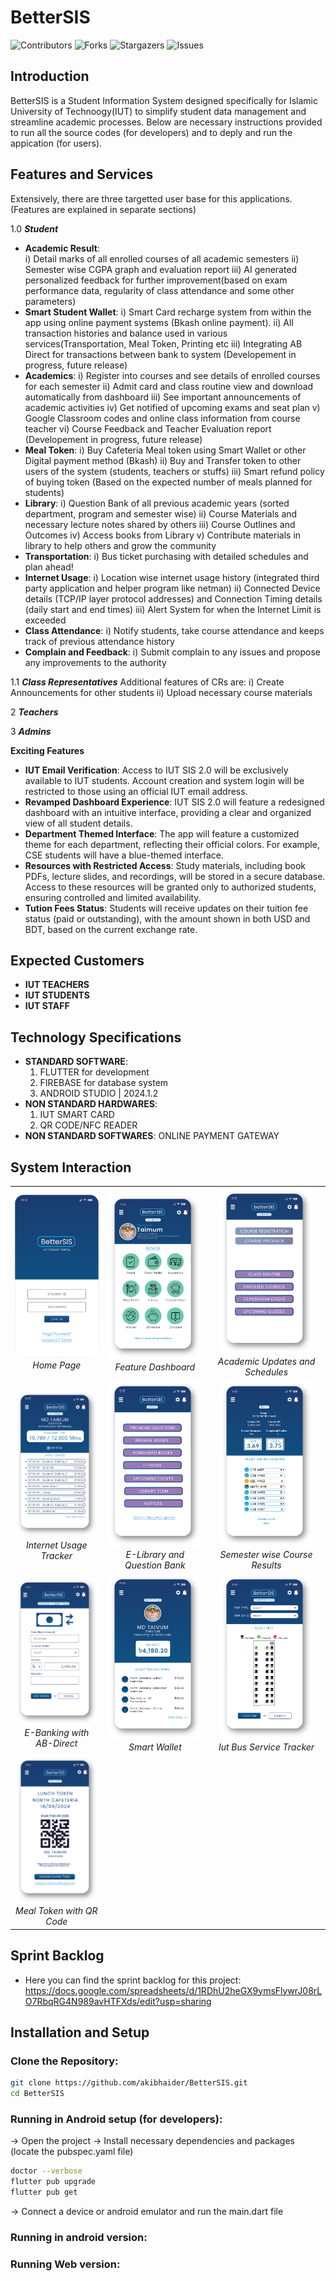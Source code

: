 # BetterSIS

![Contributors](https://img.shields.io/github/contributors/akibhaider/BetterSIS?color=darkgreen) ![Forks](https://img.shields.io/github/forks/akibhaider/BetterSIS?style=social) ![Stargazers](https://img.shields.io/github/stars/akibhaider/BetterSIS?style=social) ![Issues](https://img.shields.io/github/issues/akibhaider/BetterSIS?color=brown)

## Introduction
BetterSIS is a Student Information System designed specifically for Islamic University of Technoogy(IUT) to simplify student data management and streamline academic processes. Below are necessary instructions provided to run all the source codes (for developers) and to deply and run the appication (for users).

## Features and Services
Extensively, there are three targetted user base for this applications. (Features are explained in separate sections)

1.0 ***Student***
- **Academic Result**:  
  i) Detail marks of all enrolled courses of all academic semesters
  ii) Semester wise CGPA graph and evaluation report
  iii) AI generated personalized feedback for further improvement(based on exam performance data, regularity of class attendance and some other parameters)
- **Smart Student Wallet**:
  i) Smart Card recharge system from within the app using online payment systems (Bkash online payment).
  ii) All transaction histories and balance used in various services(Transportation, Meal Token, Printing etc
  iii) Integrating AB Direct for transactions between bank to system (Developement in progress, future release)
- **Academics**:
  i) Register into courses and see details of enrolled courses for each semester
  ii) Admit card and class routine view and download automatically from dashboard
  iii) See important announcements of academic activities
  iv) Get notified of upcoming exams and seat plan
  v) Google Classroom codes and online class information from course teacher
  vi) Course Feedback and Teacher Evaluation report (Developement in progress, future release)
- **Meal Token**:
  i) Buy Cafeteria Meal token using Smart Wallet or other Digital payment method (Bkash)
  ii) Buy and Transfer token to other users of the system (students, teachers or stuffs)
  iii) Smart refund policy of buying token (Based on the expected number of meals planned for students)
- **Library**:
  i) Question Bank of all previous academic years (sorted department, program and semester wise)
  ii) Course Materials and necessary lecture notes shared by others
  iii) Course Outlines and Outcomes
  iv) Access books from Library
  v) Contribute materials in library to help others and grow the community
- **Transportation**:
  i) Bus ticket purchasing with detailed schedules and plan ahead!
- **Internet Usage**:
  i) Location wise internet usage history (integrated third party application and helper program like netman)
  ii) Connected Device details (TCP/IP layer protocol addresses) and Connection Timing details (daily start and end times)
  iii) Alert System for when the Internet Limit is exceeded
- **Class Attendance**:
  i) Notify students, take course attendance and keeps track of previous attendance history
- **Complain and Feedback**:
  i) Submit complain to any issues and propose any improvements to the authority

1.1 ***Class Representatives***
Additional features of CRs are:
i) Create Announcements for other students
ii) Upload necessary course materials

2 ***Teachers***


3 ***Admins***



****Exciting Features****
- **IUT Email Verification**: Access to IUT SIS 2.0 will be exclusively available to IUT students. Account creation and system login will be restricted to those using an official IUT email address.
- **Revamped Dashboard Experience**: IUT SIS 2.0 will feature a redesigned dashboard with an intuitive interface, providing a clear and organized view of all student details.
- **Department Themed Interface**: The app will feature a customized theme for each department, reflecting their official colors. For example, CSE students will have a blue-themed interface.
- **Resources with Restricted Access**: Study materials, including book PDFs, lecture slides, and recordings, will be stored in a secure database. Access to these resources will be granted only to authorized students, ensuring controlled and limited availability.
- **Tution Fees Status**: Students will receive updates on their tuition fee status (paid or outstanding), with the amount shown in both USD and BDT, based on the current exchange rate.

## Expected Customers

- **IUT TEACHERS**
- **IUT STUDENTS**
- **IUT STAFF**

## Technology Specifications

- **STANDARD SOFTWARE**:
    1. FLUTTER for development
    2. FIREBASE for database system
    3. ANDROID STUDIO | 2024.1.2
- **NON STANDARD HARDWARES**:
    1. IUT SMART CARD
    2. QR CODE/NFC READER
- **NON STANDARD SOFTWARES**: ONLINE PAYMENT GATEWAY

## System Interaction

<table align="center">
  <tr>
    <td align="center">
      <img src="ui/Home.png" alt="Home Page" width="150"/><br/>
      <em>Home Page</em>
    </td>
    <td align="center">
      <img src="ui/Dashboard.png" alt="Feature Dashboard" width="150"/><br/>
      <em>Feature Dashboard</em>
    </td>
    <td align="center">
      <img src="ui/Academics.png" alt="Academic Updates and Schedules" width="150"/><br/>
      <em>Academic Updates and Schedules</em>
    </td>
  </tr>
  <tr>
    <td align="center">
      <img src="ui/Internet.png" alt="Internet Usage Tracker" width="150"/><br/>
      <em>Internet Usage Tracker</em>
    </td>
    <td align="center">
      <img src="ui/Library.png" alt="E-Library and Question Bank" width="150"/><br/>
      <em>E-Library and Question Bank</em>
    </td>
    <td align="center">
      <img src="ui/Result.png" alt="Semester wise Course Results" width="150"/><br/>
      <em>Semester wise Course Results</em>
    </td>
  </tr>
  <tr>
    <td align="center">
      <img src="ui/AddMoney.png" alt="E-Banking with AB-Direct" width="150"/><br/>
      <em>E-Banking with AB-Direct</em>
    </td>
    <td align="center">
      <img src="ui/SmartWallet.png" alt="Smart Wallet" width="150"/><br/>
      <em>Smart Wallet</em>
    </td>
    <td align="center">
      <img src="ui/Transportation.png" alt="Iut Bus Service Tracker" width="150"/><br/>
      <em>Iut Bus Service Tracker</em>
    </td>
  </tr>
  <tr>
    <td align="center">
      <img src="ui/MealToken.png" alt="Meal Token with QR Code" width="150"/><br/>
      <em>Meal Token with QR Code</em>
    </td>
  </tr>
</table>

## Sprint Backlog

- Here you can find the sprint backlog for this project: https://docs.google.com/spreadsheets/d/1RDhU2heGX9ymsFlywrJ08rLO7RbqRG4N989avHTFXds/edit?usp=sharing

## Installation and Setup

### Clone the Repository:
```bash
git clone https://github.com/akibhaider/BetterSIS.git
cd BetterSIS
```
### Running in Android setup (for developers):
-> Open the project
-> Install necessary dependencies and packages (locate the pubspec.yaml file)
```bash
doctor --verbose 
flutter pub upgrade
flutter pub get
```
-> Connect a device or android emulator and run the main.dart file

### Running in android version:

### Running Web version:
